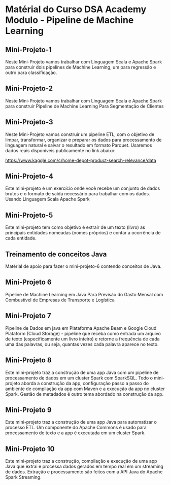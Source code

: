 # Matérial do Curso DSA Academy Modulo - Pipeline de Machine Learning

## Mini-Projeto-1
Neste Mini-Projeto vamos trabalhar com Linguagem Scala e Apache Spark para construir dois  pipelines de Machine Learning, um para regressão e outro para classificação. 

## Mini-Projeto-2
Neste Mini-Projeto vamos trabalhar com Linguagem Scala e Apache Spark para construir Pipeline de Machine Learning Para Segmentação de Clientes

## Mini-Projeto-3
Neste Mini-Projeto vamos construir um pipeline ETL, com o objetivo de limpar, transformar, organizar e preparar os dados para processamento de linguagem natural 
e salvar o resultado em formato Parquet.
Usaremos dados reais disponíveis publicamente no link abaixo:

https://www.kaggle.com/c/home-depot-product-search-relevance/data

## Mini-Projeto-4
Este mini-projeto é um exercício onde você recebe um conjunto de dados brutos e o formato de saída necessário para trabalhar com os dados. Usando Linguagem Scala Apache Spark

## Mini-Projeto-5
Este mini-projeto tem como objetivo  é  extrair  de  um texto  (livro)  as  principais  entidades nomeadas (nomes  próprios)  e contar  a  ocorrência  de  cada  entidade. 

## Treinamento de conceitos Java 
Matérial de apoio para fazer o mini-projeto-6 contendo conceitos de Java.


## Mini-Projeto 6 
Pipeline de Machine Learning em Java Para Previsão do Gasto Mensal com Combustível de Empresas de Transporte e Logística

## Mini-Projeto 7
Pipeline de Dados em java em Plataforma Apache Beam e Google Cloud Plataform (Cloud Storage) - pipeline que receba como entrada um arquivo 
de texto (especificamente um livro inteiro) e retorne a frequência de cada uma das palavras, ou seja, 
quantas vezes cada palavra aparece no texto.

## Mini-Projeto 8
Este mini-projeto traz a construção de uma app Java com um pipeline de processamento de dados em um cluster Spark com SparkSQL.
Todo o mini-projeto aborda a construção da app, configuração passo a passo do ambiente de compilação da app com Maven e a execução da app no cluster Spark. Gestão de metadados é outro tema abordado na construção da app.

## Mini-Projeto 9
Este mini-projeto traz a construção de uma app Java para automatizar o processo ETL. Um componente do Apache Commons é usado para processamento de texto e a app é executada em um cluster Spark.

## Mini-Projeto 10
Este mini-projeto traz a construção, compilação e execução de uma app Java que extrai e processa dados gerados em tempo real em um streaming de dados. Extração e processamento são feitos com a API Java do Apache Spark Streaming.
